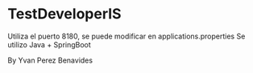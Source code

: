 # TestDeveloperIS
Utiliza el puerto 8180, se puede modificar en applications.properties
Se utilizo Java + SpringBoot

By Yvan Perez Benavides
